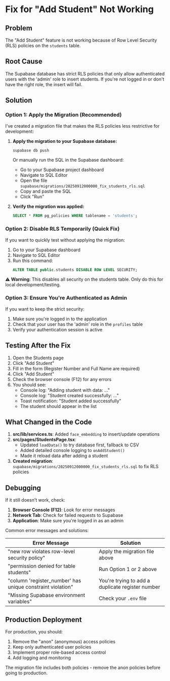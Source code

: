 # Fix for "Add Student" Not Working

## Problem
The "Add Student" feature is not working because of Row Level Security (RLS) policies on the `students` table.

## Root Cause
The Supabase database has strict RLS policies that only allow authenticated users with the 'admin' role to insert students. If you're not logged in or don't have the right role, the insert will fail.

## Solution

### Option 1: Apply the Migration (Recommended)
I've created a migration file that makes the RLS policies less restrictive for development:

1. **Apply the migration to your Supabase database:**
   ```bash
   supabase db push
   ```
   
   Or manually run the SQL in the Supabase dashboard:
   - Go to your Supabase project dashboard
   - Navigate to SQL Editor
   - Open the file `supabase/migrations/20250912000000_fix_students_rls.sql`
   - Copy and paste the SQL
   - Click "Run"

2. **Verify the migration was applied:**
   ```sql
   SELECT * FROM pg_policies WHERE tablename = 'students';
   ```

### Option 2: Disable RLS Temporarily (Quick Fix)
If you want to quickly test without applying the migration:

1. Go to your Supabase dashboard
2. Navigate to SQL Editor
3. Run this command:
   ```sql
   ALTER TABLE public.students DISABLE ROW LEVEL SECURITY;
   ```

⚠️ **Warning**: This disables all security on the students table. Only do this for local development/testing.

### Option 3: Ensure You're Authenticated as Admin
If you want to keep the strict security:

1. Make sure you're logged in to the application
2. Check that your user has the 'admin' role in the `profiles` table
3. Verify your authentication session is active

## Testing After the Fix

1. Open the Students page
2. Click "Add Student"
3. Fill in the form (Register Number and Full Name are required)
4. Click "Add Student"
5. Check the browser console (F12) for any errors
6. You should see:
   - Console log: "Adding student with data: ..."
   - Console log: "Student created successfully: ..."
   - Toast notification: "Student added successfully"
   - The student should appear in the list

## What Changed in the Code

1. **src/lib/services.ts**: Added `face_embedding` to insert/update operations
2. **src/pages/StudentsPage.tsx**: 
   - Updated `loadData()` to try database first, fallback to CSV
   - Added detailed console logging to `onAddStudent()`
   - Made it reload data after adding a student
3. **Created migration**: `supabase/migrations/20250912000000_fix_students_rls.sql` to fix RLS policies

## Debugging

If it still doesn't work, check:

1. **Browser Console (F12)**: Look for error messages
2. **Network Tab**: Check for failed requests to Supabase
3. **Application**: Make sure you're logged in as an admin

Common error messages and solutions:

| Error Message | Solution |
|--------------|----------|
| "new row violates row-level security policy" | Apply the migration file above |
| "permission denied for table students" | Run Option 1 or 2 above |
| "column 'register_number' has unique constraint violation" | You're trying to add a duplicate register number |
| "Missing Supabase environment variables" | Check your `.env` file |

## Production Deployment

For production, you should:
1. Remove the "anon" (anonymous) access policies
2. Keep only authenticated user policies
3. Implement proper role-based access control
4. Add logging and monitoring

The migration file includes both policies - remove the anon policies before going to production.

